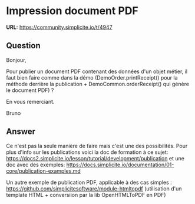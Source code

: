 # Impression document PDF

**URL:** https://community.simplicite.io/t/4947

## Question
Bonjour,

Pour publier un document PDF contenant des données d'un objet métier, il faut bien faire comme dans la démo (DemoOrder.printReceipt() pour la méthode derrière la publication + DemoCommon.orderReceipt() qui génère le document PDF) ?

En vous remerciant.

Bruno

## Answer
Ce n'est pas la seule manière de faire mais c'est une des possibilités. Pour plus d'info sur les publications voici la doc de formation à ce sujet: https://docs2.simplicite.io/lesson/tutorial/development/publication et une doc avec des exemples: https://docs.simplicite.io/documentation/01-core/publication-examples.md

Un autre exemple de publication PDF, applicable à des cas simples : https://github.com/simplicitesoftware/module-htmltopdf (utilisation d'un template HTML + conversiion par la lib OpenHTMLToPDF en PDF)

